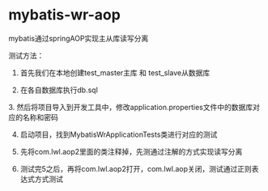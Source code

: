# mybatis-wr-aop
mybatis通过springAOP实现主从库读写分离

测试方法：

1. 首先我们在本地创建test_master主库 和 test_slave从数据库

2. 在各自数据库执行db.sql

3. 然后将项目导入到开发工具中，修改application.properties文件中的数据库对应的名称和密码

4. 启动项目，找到MybatisWrApplicationTests类进行对应的测试

5. 先将com.lwl.aop2里面的类注释掉，先测通过注解的方式实现读写分离

6. 测试完5之后，再将com.lwl.aop2打开，com.lwl.aop关闭，测试通过正则表达式方式测试
